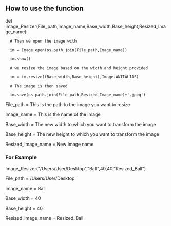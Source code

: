 ## How to use the function

  def Image_Resizer(File_path,Image_name,Base_width,Base_height,Resized_Image_name):

      # Then we open the image with 

      im = Image.open(os.path.join(File_path,Image_name))

      im.show()

      # we resize the image based on the width and height provided

      im = im.resize((Base_width,Base_height),Image.ANTIALIAS)

      # The image is then saved

      im.save(os.path.join(File_path,Resized_Image_name)+'.jpeg') 


File_path = This is the path to the image you want to resize

Image_name = This is the name of the image

Base_width = The new width to which you want to transform the image

Base_height = The new height to which you want to transform the image

Resized_Image_name = New Image name

### For Example 

Image_Resizer("/Users/User/Desktop","Ball",40,40,"Resized_Ball")

File_path = /Users/User/Desktop

Image_name = Ball

Base_width = 40

Base_height = 40

Resized_Image_name = Resized_Ball
